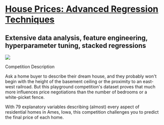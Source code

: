 # [House Prices: Advanced Regression Techniques](https://www.kaggle.com/c/house-prices-advanced-regression-techniques)

## Extensive data analysis, feature engineering, hyperparameter tuning, stacked regressions

![](https://storage.googleapis.com/kaggle-competitions/kaggle/5407/media/housesbanner.png)

Competition Description




Ask a home buyer to describe their dream house, and they probably won't begin with the height of the basement ceiling or the proximity to an east-west railroad. But this playground competition's dataset proves that much more influences price negotiations than the number of bedrooms or a white-picket fence.

With 79 explanatory variables describing (almost) every aspect of residential homes in Ames, Iowa, this competition challenges you to predict the final price of each home.

